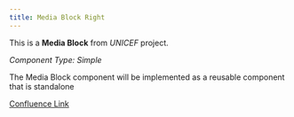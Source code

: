 ```yaml
---
title: Media Block Right
---
```


This is a **Media Block** from *UNICEF* project.

*Component Type: Simple*

The Media Block component will be implemented as a reusable component that is standalone


[Confluence Link](https://confluence.mirum.agency:8443/display/UDTP4/Component+Matrix#ComponentMatrix-MediaBlock)

